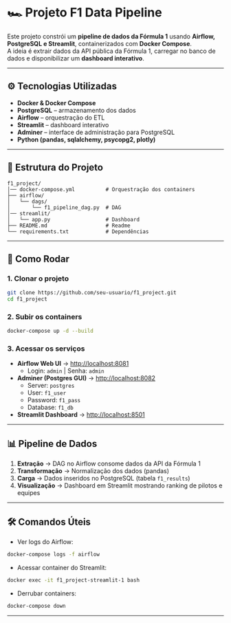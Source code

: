 # 🏎️ Projeto F1 Data Pipeline

Este projeto constrói um **pipeline de dados da Fórmula 1** usando **Airflow, PostgreSQL e Streamlit**, containerizados com **Docker Compose**.  
A ideia é extrair dados da API pública da Fórmula 1, carregar no banco de dados e disponibilizar um **dashboard interativo**.

---

## ⚙️ Tecnologias Utilizadas

- **Docker & Docker Compose**
- **PostgreSQL** – armazenamento dos dados
- **Airflow** – orquestração do ETL
- **Streamlit** – dashboard interativo
- **Adminer** – interface de administração para PostgreSQL
- **Python (pandas, sqlalchemy, psycopg2, plotly)**

---

## 📂 Estrutura do Projeto

```
f1_project/
│── docker-compose.yml          # Orquestração dos containers
├── airflow/                    
│   └── dags/
│       └── f1_pipeline_dag.py  # DAG
│── streamlit/
│   └── app.py                  # Dashboard
├── README.md                   # Readme
└── requirements.txt            # Dependências
```

---

## 🚀 Como Rodar

### 1. Clonar o projeto
```bash
git clone https://github.com/seu-usuario/f1_project.git
cd f1_project
```

### 2. Subir os containers
```bash
docker-compose up -d --build
```

### 3. Acessar os serviços

- **Airflow Web UI** → [http://localhost:8081](http://localhost:8081)  
  - Login: `admin` | Senha: `admin`
- **Adminer (Postgres GUI)** → [http://localhost:8082](http://localhost:8082)  
  - Server: `postgres`  
  - User: `f1_user`  
  - Password: `f1_pass`  
  - Database: `f1_db`
- **Streamlit Dashboard** → [http://localhost:8501](http://localhost:8501)

---

## 📊 Pipeline de Dados

1. **Extração** → DAG no Airflow consome dados da API da Fórmula 1  
2. **Transformação** → Normalização dos dados (pandas)  
3. **Carga** → Dados inseridos no PostgreSQL (tabela `f1_results`)  
4. **Visualização** → Dashboard em Streamlit mostrando ranking de pilotos e equipes  

---

## 🛠️ Comandos Úteis

- Ver logs do Airflow:
```bash
docker-compose logs -f airflow
```

- Acessar container do Streamlit:
```bash
docker exec -it f1_project-streamlit-1 bash
```

- Derrubar containers:
```bash
docker-compose down
```

---